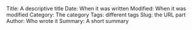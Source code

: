 Title: A descriptive title
Date: When it was written
Modified: When it was modified
Category: The category
Tags: different tags
Slug: the URL part
Author: Who wrote it
Summary: A short summary